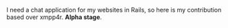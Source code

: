I need a chat application for my websites in Rails, so here is my contribution based over xmpp4r. **Alpha stage**.